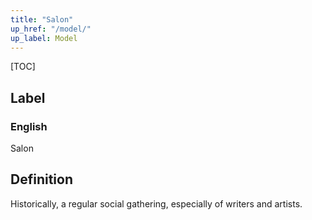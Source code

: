 ```yaml
---
title: "Salon"
up_href: "/model/"
up_label: Model
---
```


[TOC]

## Label

### English
Salon


## Definition
Historically, a regular social gathering, especially of writers and artists. 


    
